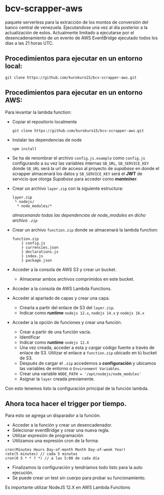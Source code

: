 # bcv-scrapper-aws
paquete serverless para la extracción de los montos de conversión del banco central de venezuela. Ejecutandose una vez al día posterior a la actualización de estos. Actualmente limitado a ejecutarse por el desencadenamiento de un evento de AWS EventBridge ejecutado todos los días a las 21 horas UTC. 
## Procedimientos para ejecutar en un entorno local: 
`git clone https://github.com/kurokuro15/bcv-scrapper-aws.git`
## Procedimientos para ejecutar en un entorno AWS: 
Para levantar la lambda function: 
- Copiar el repositorio localmente

	`git clone https://github.com/kurokuro15/bcv-scrapper-aws.git`
- Instalar las dependencias de node

	`npm install`
- Se ha de renombrar el archivo ``config.js.example`` como `config.js`
configurando a su vez las variables internas `SB_URL`, `SB_SERVICE_KEY` 
donde `SB_URL` será la url de acceso al proyecto de _supabase_ en donde el scrapper almacenará los datos y `SB_SERVICE_KEY` será el __JWT__ de servicio que otorga _Supabase_ para acceder como ___manteiner___.
- Crear un archivo `layer.zip` con la siguiente estructura: 
	~~~
	layer.zip
	 └ nodejs/
	  └ node_modules/*
	~~~
	_almacenando todas las dependencias de node_modules en dicho archivo `.zip`_
- Crear un archivo `function.zip` donde se almacenará la lambda function:
	~~~~
	function.zip
		├ config.js
		├ currencies.json
		├ declarations.js
		├ index.js
		├ package.json
	~~~~
- Acceder a la consola de AWS S3 y crear un bucket. 
	- Almacenar ambos archivos comprimidos en este bucket.
- Acceder a la consola de AWS Lambda Functions. 	
- Acceder al apartado de capas y crear una capa.
	- Crearla a partir del enlace de S3 del `layer.zip`.
	- Indicar como __runtime__ `nodejs 12.x`, `nodejs 14.x` y `nodejs 16.x`
- Acceder a la opción de funciones y crear una función. 
	-	Crear a partir de una función vacía.
	- Identificar 
	- Indicar como __runtime__ `nodejs 12.X`
	- Una vez creada, acceder a esta y cargar código fuente a través de enlace de S3. Utilizar el enlace a ``function.zip`` ubicado en tú bucket de S3. 
	- Después de cargar el `.zip` accedemos a __configuración__ y ubicamos las variables de entorno o `Environment Variables`. 
	- Crear una variable `NODE_PATH = '/opt/nodejs/node_modules' `
	- Asignar la `layer` creada previamente. 

Con esto tenemos listo la configuración principal de la función lambda.
## __Ahora toca hacer el trigger por tiempo.__
Para esto se agrega un disparador a la función.
- Acceder a la función y crear un desencadenador.
- Selecionar eventBridge y crear una nueva regla.
- Utilizar expresión de programación
- Utilizamos una expresión cron de la forma:
~~~~
cron(Minutes Hours Day-of-month Month Day-of-week Year)
rate(5 minutes) // cada 5 minutos
cron(0 5 * * ? *) // a las 5:00 de cada día 
~~~~
- Finalizamos la configuración y tendríamos todo listo para la auto ejecución.
- Se puede crear un test sin cuerpo para probar su funcionamiento. 

Es importante utilizar NodeJS 12.X en AWS Lambda Functions

